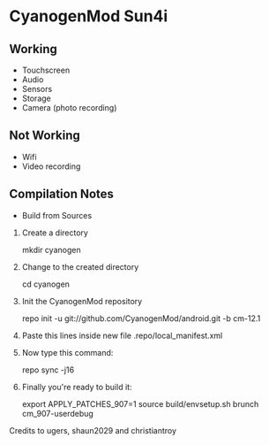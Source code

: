 CyanogenMod Sun4i
===============
Working
-----------------
- Touchscreen
- Audio
- Sensors
- Storage
- Camera (photo recording)

Not Working
-----------------
- Wifi
- Video recording

Compilation Notes
-----------------

* Build from Sources

1) Create a directory

	mkdir cyanogen

2) Change to the created directory

	cd cyanogen

3) Init the CyanogenMod repository

	repo init -u git://github.com/CyanogenMod/android.git -b cm-12.1

4) Paste this lines inside new file .repo/local_manifest.xml

	<?xml version="1.0" encoding="UTF-8"?>
	<manifest>
	  <project remote="github" revision="cm-12.1" name="fire855/android_device_907" path="device/softwinner/907" />
	</manifest>

5) Now type this command:

	repo sync -j16

6) Finally you're ready to build it:

	export APPLY_PATCHES_907=1
	source build/envsetup.sh
	brunch cm_907-userdebug

Credits to ugers, shaun2029 and christiantroy
